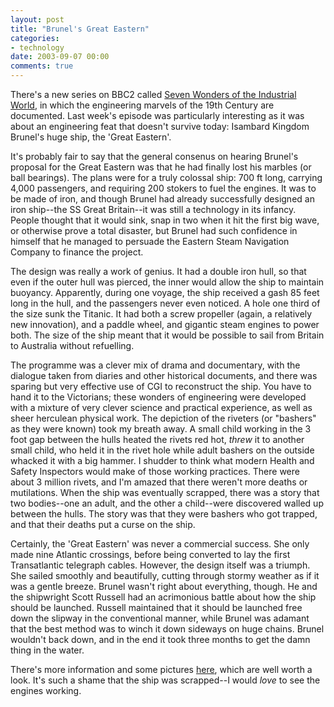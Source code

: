 ```yaml
---
layout: post
title: "Brunel's Great Eastern"
categories:
- technology
date: 2003-09-07 00:00
comments: true
---
```


<p>There's a new series on BBC2 called <a href="http://www.bbc.co.uk/history/society_culture/industrialisation/seven_wonders_03.shtml">Seven Wonders of the Industrial World</a>, in which the engineering marvels of the 19th Century are documented. Last week's episode was particularly interesting as it was about an engineering feat that doesn't survive today: Isambard Kingdom Brunel's huge ship, the 'Great Eastern'.</p>

<p>It's probably fair to say that the general consenus on hearing Brunel's proposal for the Great Eastern was that he had finally lost his marbles (or ball bearings). The plans were for a truly colossal ship: 700 ft long, carrying 4,000 passengers, and requiring 200 stokers to fuel the engines. It was to be made of iron, and though Brunel had already successfully designed an iron ship--the SS Great Britain--it was still a technology in its infancy. People thought that it would sink, snap in two when it hit the first big wave, or otherwise prove a total disaster, but Brunel had such confidence in himself that he managed to persuade the Eastern Steam Navigation Company to finance the project.</p>

<p>The design was really a work of genius. It had a double iron hull, so that even if the outer hull was pierced, the inner would allow the ship to maintain buoyancy. Apparently, during one voyage, the ship received a gash 85 feet long in the hull, and the passengers never even noticed. A hole one third of the size sunk the Titanic. It had both a screw propeller (again, a relatively new innovation), and a paddle wheel, and gigantic steam engines to power both. The size of the ship meant that it would be possible to sail from Britain to Australia without refuelling.</p>

<p>The programme was a clever mix of drama and documentary, with the dialogue taken from diaries and other historical documents, and there was sparing but very effective use of CGI to reconstruct the ship. You have to hand it to the Victorians; these wonders of engineering were developed with a mixture of very clever science and practical experience, as well as sheer herculean physical work. The depiction of the riveters (or "bashers" as they were known) took my breath away. A small child working in the 3 foot gap between the hulls heated the rivets red hot, <em>threw</em> it to another small child, who held it in the rivet hole while adult bashers on the outside whacked it with a big hammer. I shudder to think what modern Health and Safety Inspectors would make of those working practices. There were about 3 million rivets, and I'm amazed that there weren't more deaths or mutilations. When the ship was eventually scrapped, there was a story that two bodies--one an adult, and the other a child--were discovered walled up between the hulls. The story was that they were bashers who got trapped, and that their deaths put a curse on the ship.</p>

<p>Certainly, the 'Great Eastern' was never a commercial success. She only made nine Atlantic crossings, before being converted to lay the first Transatlantic telegraph cables. However, the design itself was a triumph. She sailed smoothly and beautifully, cutting through stormy weather as if it was a gentle breeze. Brunel wasn't right about everything, though. He and the shipwright Scott Russell had an acrimonious battle about how the ship should be launched. Russell maintained that it should be launched free down the slipway in the conventional manner, while Brunel was adamant that the best method was to winch it down sideways on huge chains. Brunel wouldn't back down, and in the end it took three months to get the damn thing in the water.</p>

<p>There's more information and some pictures <a href="http://www.bbc.co.uk/history/society_culture/industrialisation/seven_wonders_gallery.shtml">here</a>, which are well worth a look. It's such a shame that the ship was scrapped--I would <em>love</em> to see the engines working.</p>
